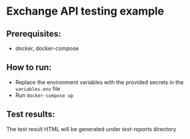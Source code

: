 # Exchange API testing example
## Prerequisites:
- docker, docker-compose
## How to run:
- Replace the environment variables with the provided secrets in the `variables.env` file
- Run `docker-compose up`
## Test results:
The test result HTML will be generated under *test-reports* directory
